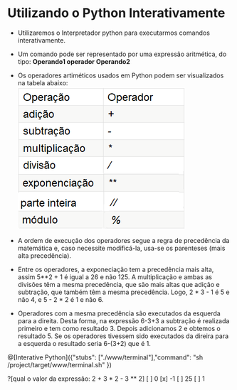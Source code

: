 # Utilizando o Python Interativamente

+ Utilizaremos o Interpretador python para executarmos comandos interativamente.
+ Um comando pode ser representado por uma expressão aritmética, do tipo: **Operando1 operador Operando2**
+ Os operadores artiméticos usados em Python podem ser visualizados na tabela abaixo:
![programa](/imagens/operaritmeticos.png)

+ A ordem de execução dos operadores segue a regra de precedência da matemática e, caso necessite modificá-la, usa-se os parenteses (mais alta precedência). 
+ Entre os operadores, a exponeciação tem a precedência mais alta, assim 5**2 + 1 é igual a 26 e não 125. A multiplicação e ambas as divisões têm a mesma precedência, que são mais altas que adição e subtração, que também têm a mesma precedência. Logo, 2 * 3 - 1 é 5 e não 4, e 5 - 2 * 2 é 1 e não 6.
+ Operadores com a mesma precedência são executados da esquerda para a direita. Desta forma, na expressão 6-3+3 a subtração é realizada primeiro e tem como resultado 3. Depois adicionamos 2 e obtemos o resultado 5. Se os operadores tivessem sido executados da direira para a esquerda o resultado seria 6-(3+2) que é 1.

@[Interative Python]({"stubs": ["./www/terminal"],"command": "sh /project/target/www/terminal.sh"
})

?[qual o valor da expressão:  2 + 3 * 2 - 3 ** 2]
[ ] 0
[x] -1
[ ] 25
[ ] 1
